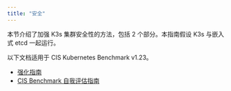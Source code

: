 ```yaml
---
title: "安全"
---
```


本节介绍了加强 K3s 集群安全性的方法，包括 2 个部分。本指南假设 K3s 与嵌入式 etcd 一起运行。

以下文档适用于 CIS Kubernetes Benchmark v1.23。

* [强化指南](hardening-guide.md)
* [CIS Benchmark 自我评估指南](self-assessment-1.23.md)
